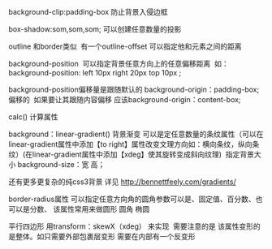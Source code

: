background-clip:padding-box  防止背景入侵边框

box-shadow:som,som,som; 可以创建任意数量的投影

outline 和border类似  有一个outline-offset 可以指定他和元素之间的距离

background-position  可以指定背景任意方向上的任意偏移距离  如：background-position: left 10px right 20px  top 10px ;

background-position偏移量是跟随默认的 background-origin：padding-box; 偏移的  如果要让其跟随内容偏移 应该background-origin：content-box;

calc() 计算属性 

background：linear-gradient() 背景渐变 可以是定任意数量的条纹属性（可以在linear-gradient属性中添加【to right】属性改变文理方向如：横向条纹，纵向条纹）(在linear-gradient属性中添加【xdeg】使其旋转变成斜向纹理)  指定背景大小 background-size：宽 高；

还有更多更复杂的纯css3背景 详见 http://bennettfeely.com/gradients/

border-radius属性 可以指定任意方向角的圆角参数可以是、固定值、百分数、也可以是分数、 该属性常用来做圆形 圆角 椭圆

平行四边形 用transform：skewX（xdeg） 来实现  需要注意的是 该属性变形的是整体。如只需要外部包裹层变形 需要在内部有一个反变形



